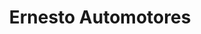 ---
title: "Ernesto Automotores"
url: /ciudad-autonoma-de-buenos-aires/ernesto-automotores/
shop: coche
---
